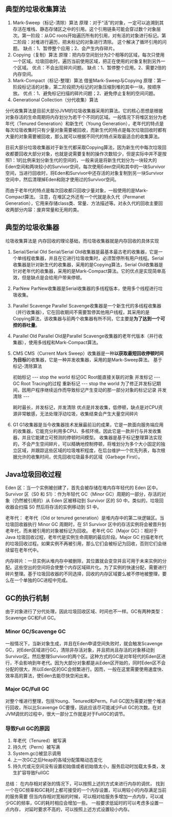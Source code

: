 ## 典型的垃圾收集算法

1.	Mark-Sweep（标记-清除）算法
	原理：对于“活”的对象，一定可以追溯到其存活在堆栈、静态存储区之中的引用。这个引用链条可能会穿过数个对象层次。第一阶段：从GC roots开始遍历所有的引用，对有活的对象进行标记。第二阶段：对堆进行遍历，把未标记的对象进行清除。
	这个解决了循环引用的问题。
	缺点：1、暂停整个应用；2、会产生内存碎片。
2.	Copying（复制）算法
	原理：把内存空间划分为2个相等的区域，每次只使用一个区域。垃圾回收时，遍历当前使用区域，把正在使用的对象复制到另外一个区域。
	优点：不会出现碎片问题。
	缺点：1、暂停整个应用。2、需要2倍的内存空间。
3.	Mark-Compact（标记-整理）算法
	借鉴Mark-Sweep与Copying
	原理：第一阶段标记活的对象，第二阶段把为标记的对象压缩到堆的其中一块，按顺序放。
	优点：1、避免标记扫描的碎片问题；2、避免停止复制的空间问题。
4.	Generational Collection（分代收集）算法

分代收集算法是目前大部分JVM的垃圾收集器采用的算法。它的核心思想是根据对象存活的生命周期将内存划分为若干个不同的区域。一般情况下将堆区划分为老年代（Tenured Generation）和新生代（Young Generation），老年代的特点是每次垃圾收集时只有少量对象需要被回收，而新生代的特点是每次垃圾回收时都有大量的对象需要被回收，那么就可以根据不同代的特点采取最适合的收集算法。

目前大部分垃圾收集器对于新生代都采取Copying算法，因为新生代中每次垃圾回收都要回收大部分对象，也就是说需要复制的操作次数较少，但是实际中并不是按照1：1的比例来划分新生代的空间的，一般来说是将新生代划分为一块较大的Eden空间和两块较小的Survivor空间，每次使用Eden空间和其中的一块Survivor空间，当进行回收时，将Eden和Survivor中还存活的对象复制到另一块Survivor空间中，然后清理掉Eden和刚才使用过的Survivor空间。

而由于老年代的特点是每次回收都只回收少量对象，一般使用的是Mark-Compact算法。
注意，在堆区之外还有一个代就是永久代（Permanet Generation），它用来存储class类、常量、方法描述等。对永久代的回收主要回收两部分内容：废弃常量和无用的类。

## 典型的垃圾收集器
垃圾收集算法是 内存回收的理论基础，而垃圾收集器就是内存回收的具体实现

1.	Serial/Serial Old
	Serial/Serial Old收集器是最基本最古老的收集器，它是一个单线程收集器，并且在它进行垃圾收集时，必须暂停所有用户线程。Serial收集器是针对新生代的收集器，采用的是Copying算法，Serial Old收集器是针对老年代的收集器，采用的是Mark-Compact算法。它的优点是实现简单高效，但是缺点是会给用户带来停顿。
2.	ParNew
	ParNew收集器是Serial收集器的多线程版本，使用多个线程进行垃圾收集。
3.	Parallel Scavenge
	Parallel Scavenge收集器是一个新生代的多线程收集器（并行收集器），它在回收期间不需要暂停其他用户线程，其采用的是Copying算法，该收集器与前两个收集器有所不同，它主要是**为了达到一个可控的吞吐量**。
4.	Parallel Old
	Parallel Old是Parallel Scavenge收集器的老年代版本（并行收集器），使用多线程和Mark-Compact算法。
5.	CMS
	CMS（Current Mark Sweep）收集器是一种**以获取最短回收停顿时间为目标**的收集器，它是一种并发收集器，采用的是Mark-Sweep算法。
	基于标记-清除算法
	
	初始标记 --- stop the world 标记GC Root能直接关联的对象
	并发标记 --- GC Root Tracing的过程
	重新标记 --- stop the world 为了修正并发标记期间，因用户程序继续运作而导致标记产生变动的那一部分对象的标记记录
	并发清除 --- 
	
	耗时最长，并发标记，并发清除
	优点是并发收集，低停顿，缺点是对CPU资源非常敏感，无法处理浮动垃圾，收集结束会产生大量空间碎片
	
6.	G1
	G1收集器是当今收集器技术发展最前沿的成果，它是一款面向服务端应用的收集器，它能充分利用多CPU、多核环境。因此它是一款并行与并发收集器，并且它能建立可预测的停顿时间模型。
	收集器是基于标记整理算法实现的，不会产生空间碎片，可以精确地控制停顿，将堆划分为多个大小固定的独立区域，并跟踪这些区域的垃圾堆积程度，在后台维护一个优先列表，每次根据允许的收集时间，优先回收垃圾最多的区域（Garbage First）。


## Java垃圾回收过程

Eden 区：当一个实例被创建了，首先会被存储在堆内存年轻代的 Eden 区中。
Survivor 区（S0 和 S1）：作为年轻代 GC（Minor GC）周期的一部分，存活的对象（仍然被引用的）从 Eden 区被移动到 Survivor 区的 S0 中。类似的，垃圾回收器会扫描 S0 然后将存活的实例移动到 S1 中。

老年代： 老年代（Old or tenured generation）是堆内存中的第二块逻辑区。当垃圾回收器执行 Minor GC 周期时，在 S1 Survivor 区中的存活实例将会被晋升到老年代，而未被引用的对象被标记为回收。
老年代 GC（Major GC）：相对于 Java 垃圾回收过程，老年代是实例生命周期的最后阶段。Major GC 扫描老年代的垃圾回收过程。如果实例不再被引用，那么它们会被标记为回收，否则它们会继续留在老年代中。

内存碎片：一旦实例从堆内存中被删除，其位置就会变空并且可用于未来实例的分配。这些空出的空间将会使整个内存区域碎片化。为了实例的快速分配，需要进行碎片整理。基于垃圾回收器的不同选择，回收的内存区域要么被不停地被整理，要么在一个单独的GC进程中完成。

## GC的执行机制
由于对象进行了分代处理，因此垃圾回收区域、时间也不一样。GC有两种类型：Scavenge GC和Full GC。

### Minor GC/Scavenge GC
一般情况下，当新对象生成，并且在Eden申请空间失败时，就会触发Scavenge GC，对Eden区域进行GC，清除非存活对象，并且把尚且存活的对象移动到Survivor区。然后整理Survivor的两个区。这种方式的GC是对年轻代的Eden区进行，不会影响到年老代。因为大部分对象都是从Eden区开始的，同时Eden区不会分配的很大，所以Eden区的GC会频繁进行。因而，一般在这里需要使用速度快、效率高的算法，使Eden去能尽快空闲出来。

### Major GC/Full GC
对整个堆进行整理，包括Young、Tenured和Perm。Full GC因为需要对整个堆进行回收，所以比Scavenge GC要慢，因此应该尽可能减少Full GC的次数。在对JVM调优的过程中，很大一部分工作就是对于FullGC的调节。

### 导致Full GC的原因
1. 年老代（Tenured）被写满
2. 持久代（Perm）被写满
3. System.gc()被显示调用
4. 上一次GC之后Heap的各域分配策略动态变化
5. 持久代或元空间没有设置初始值或者初始值太小，服务启动时加载太多类，发生扩容导致FullGC


总结：
在内存相对紧张的情况下，可以按照上述的方式来进行内存的调优， 找到一个在GC频率和GC耗时上都可接受的一个内存设置，可以用较小的内存满足当前的服务需要
但当内存相对宽裕的时候，可以相对给服务多增加一点内存，可以减少GC的频率，GC的耗时相应会增加一些。 一般要求低延时的可以考虑多设置一点内存， 对延时要求不高的，可以按照上述方式设置较小内存。